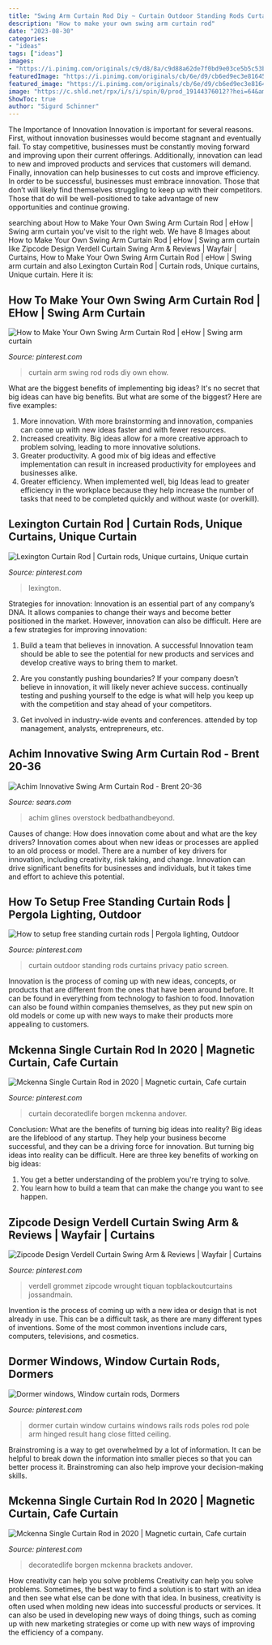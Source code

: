 ```yaml
---
title: "Swing Arm Curtain Rod Diy ~ Curtain Outdoor Standing Rods Curtains Privacy Patio Screen"
description: "How to make your own swing arm curtain rod"
date: "2023-08-30"
categories:
- "ideas"
tags: ["ideas"]
images:
- "https://i.pinimg.com/originals/c9/d8/8a/c9d88a62de7f0bd9e03ce5b5c53b2d66.jpg"
featuredImage: "https://i.pinimg.com/originals/cb/6e/d9/cb6ed9ec3e816453fb29f9f0f107a8e6.png"
featured_image: "https://i.pinimg.com/originals/cb/6e/d9/cb6ed9ec3e816453fb29f9f0f107a8e6.png"
image: "https://c.shld.net/rpx/i/s/i/spin/0/prod_19144376012??hei=64&amp;wid=64&amp;qlt=50"
ShowToc: true
author: "Sigurd Schinner"
---
```



The Importance of Innovation
Innovation is important for several reasons. First, without innovation businesses would become stagnant and eventually fail. To stay competitive, businesses must be constantly moving forward and improving upon their current offerings. Additionally, innovation can lead to new and improved products and services that customers will demand. Finally, innovation can help businesses to cut costs and improve efficiency.
In order to be successful, businesses must embrace innovation. Those that don’t will likely find themselves struggling to keep up with their competitors. Those that do will be well-positioned to take advantage of new opportunities and continue growing.

	

		
searching about How to Make Your Own Swing Arm Curtain Rod | eHow | Swing arm curtain you've visit to the right web. We have 8 Images about How to Make Your Own Swing Arm Curtain Rod | eHow | Swing arm curtain like Zipcode Design Verdell Curtain Swing Arm &amp; Reviews | Wayfair | Curtains, How to Make Your Own Swing Arm Curtain Rod | eHow | Swing arm curtain and also Lexington Curtain Rod | Curtain rods, Unique curtains, Unique curtain. Here it is:
		
    
## How To Make Your Own Swing Arm Curtain Rod | EHow | Swing Arm Curtain

<img loading=lazy src="https://i.pinimg.com/736x/56/f9/8c/56f98c912757c44c4ec95d626445c858--swing-arm-curtain-rod-curtain-rods.jpg" onerror="this.onerror=null;this.src='https://tse2.mm.bing.net/th?id=OIP.eWgK_NjyDKoFUR8ADTtJ8QAAAA&amp;pid=15.1';" alt="How to Make Your Own Swing Arm Curtain Rod | eHow | Swing arm curtain">

_Source: pinterest.com_

>curtain arm swing rod rods diy own ehow. 

	

What are the biggest benefits of implementing big ideas?
It's no secret that big ideas can have big benefits. But what are some of the biggest? Here are five examples: 
1. More innovation. With more brainstorming and innovation, companies can come up with new ideas faster and with fewer resources. 
2. Increased creativity. Big ideas allow for a more creative approach to problem solving, leading to more innovative solutions. 
3. Greater productivity. A good mix of big ideas and effective implementation can result in increased productivity for employees and businesses alike. 
4. Greater efficiency. When implemented well, big Ideas lead to greater efficiency in the workplace because they help increase the number of tasks that need to be completed quickly and without waste (or overkill).

    
## Lexington Curtain Rod | Curtain Rods, Unique Curtains, Unique Curtain

<img loading=lazy src="https://i.pinimg.com/originals/cb/6e/d9/cb6ed9ec3e816453fb29f9f0f107a8e6.png" onerror="this.onerror=null;this.src='https://tse4.mm.bing.net/th?id=OIP.DSQJSZ0cVfdTRpz8tGD32wHaLH&amp;pid=15.1';" alt="Lexington Curtain Rod | Curtain rods, Unique curtains, Unique curtain">

_Source: pinterest.com_

>lexington. 

	

Strategies for innovation:
Innovation is an essential part of any company’s DNA. It allows companies to change their ways and become better positioned in the market. However, innovation can also be difficult. Here are a few strategies for improving innovation:
1. Build a team that believes in innovation. A successful Innovation team should be able to see the potential for new products and services and develop creative ways to bring them to market.

2. Are you constantly pushing boundaries? If your company doesn’t believe in innovation, it will likely never achieve success. continually testing and pushing yourself to the edge is what will help you keep up with the competition and stay ahead of your competitors.

3. Get involved in industry-wide events and conferences. attended by top management, analysts, entrepreneurs, etc.

    
## Achim Innovative Swing Arm Curtain Rod - Brent 20-36

<img loading=lazy src="https://c.shld.net/rpx/i/s/i/spin/0/prod_19144376012??hei=64&amp;wid=64&amp;qlt=50" onerror="this.onerror=null;this.src='https://tse2.mm.bing.net/th?id=OIP.rKvwJkPOk3a4KBSP2ogm0AHaHa&amp;pid=15.1';" alt="Achim Innovative Swing Arm Curtain Rod - Brent 20-36">

_Source: sears.com_

>achim glines overstock bedbathandbeyond. 

	

Causes of change: How does innovation come about and what are the key drivers?
Innovation comes about when new ideas or processes are applied to an old process or model. There are a number of key drivers for innovation, including creativity, risk taking, and change. Innovation can drive significant benefits for businesses and individuals, but it takes time and effort to achieve this potential.

    
## How To Setup Free Standing Curtain Rods | Pergola Lighting, Outdoor

<img loading=lazy src="https://i.pinimg.com/originals/c9/d8/8a/c9d88a62de7f0bd9e03ce5b5c53b2d66.jpg" onerror="this.onerror=null;this.src='https://tse4.mm.bing.net/th?id=OIP.uvGo3HtH80_Vl-kxi-hW4AHaEK&amp;pid=15.1';" alt="How to setup free standing curtain rods | Pergola lighting, Outdoor">

_Source: pinterest.com_

>curtain outdoor standing rods curtains privacy patio screen. 

	

Innovation is the process of coming up with new ideas, concepts, or products that are different from the ones that have been around before. It can be found in everything from technology to fashion to food. Innovation can also be found within companies themselves, as they put new spin on old models or come up with new ways to make their products more appealing to customers.

    
## Mckenna Single Curtain Rod In 2020 | Magnetic Curtain, Cafe Curtain

<img loading=lazy src="https://i.pinimg.com/originals/55/5a/c3/555ac30ee50f52441738e7943ab8f0a5.jpg" onerror="this.onerror=null;this.src='https://tse3.mm.bing.net/th?id=OIP.PpNSDCbLPW6sWtY8_UlOJAHaHa&amp;pid=15.1';" alt="Mckenna Single Curtain Rod in 2020 | Magnetic curtain, Cafe curtain">

_Source: pinterest.com_

>curtain decoratedlife borgen mckenna andover. 

	

Conclusion: What are the benefits of turning big ideas into reality?
Big ideas are the lifeblood of any startup. They help your business become successful, and they can be a driving force for innovation. But turning big ideas into reality can be difficult. Here are three key benefits of working on big ideas:
1. You get a better understanding of the problem you're trying to solve.
2. You learn how to build a team that can make the change you want to see happen.

    
## Zipcode Design Verdell Curtain Swing Arm &amp; Reviews | Wayfair | Curtains

<img loading=lazy src="https://i.pinimg.com/originals/c9/b8/9c/c9b89c7ed5a010d12a7a877b0cc70ff8.jpg" onerror="this.onerror=null;this.src='https://tse2.mm.bing.net/th?id=OIP.iAYtm_-CbpW-IWkSHvQrEAHaHa&amp;pid=15.1';" alt="Zipcode Design Verdell Curtain Swing Arm &amp; Reviews | Wayfair | Curtains">

_Source: pinterest.com_

>verdell grommet zipcode wrought tiquan topblackoutcurtains jossandmain. 

	

Invention is the process of coming up with a new idea or design that is not already in use. This can be a difficult task, as there are many different types of inventions. Some of the most common inventions include cars, computers, televisions, and cosmetics.

    
## Dormer Windows, Window Curtain Rods, Dormers

<img loading=lazy src="https://i.pinimg.com/originals/60/82/a3/6082a3758f807fb7ca3dfafae5cba1c7.jpg" onerror="this.onerror=null;this.src='https://tse4.mm.bing.net/th?id=OIP.Fg97y_dCq7EzHSxBap1u5gHaDt&amp;pid=15.1';" alt="Dormer windows, Window curtain rods, Dormers">

_Source: pinterest.com_

>dormer curtain window curtains windows rails rods poles rod pole arm hinged result hang close fitted ceiling. 

	

Brainstroming is a way to get overwhelmed by a lot of information. It can be helpful to break down the information into smaller pieces so that you can better process it. Brainstroming can also help improve your decision-making skills.

    
## Mckenna Single Curtain Rod In 2020 | Magnetic Curtain, Cafe Curtain

<img loading=lazy src="https://i.pinimg.com/736x/55/5a/c3/555ac30ee50f52441738e7943ab8f0a5.jpg" onerror="this.onerror=null;this.src='https://tse1.mm.bing.net/th?id=OIP.VeBFkx8lExc9f4zUm8pWFwHaHa&amp;pid=15.1';" alt="Mckenna Single Curtain Rod in 2020 | Magnetic curtain, Cafe curtain">

_Source: pinterest.com_

>decoratedlife borgen mckenna brackets andover. 

	

How creativity can help you solve problems
Creativity can help you solve problems. Sometimes, the best way to find a solution is to start with an idea and then see what else can be done with that idea. In business, creativity is often used when molding new ideas into successful products or services. It can also be used in developing new ways of doing things, such as coming up with new marketing strategies or come up with new ways of improving the efficiency of a company.

